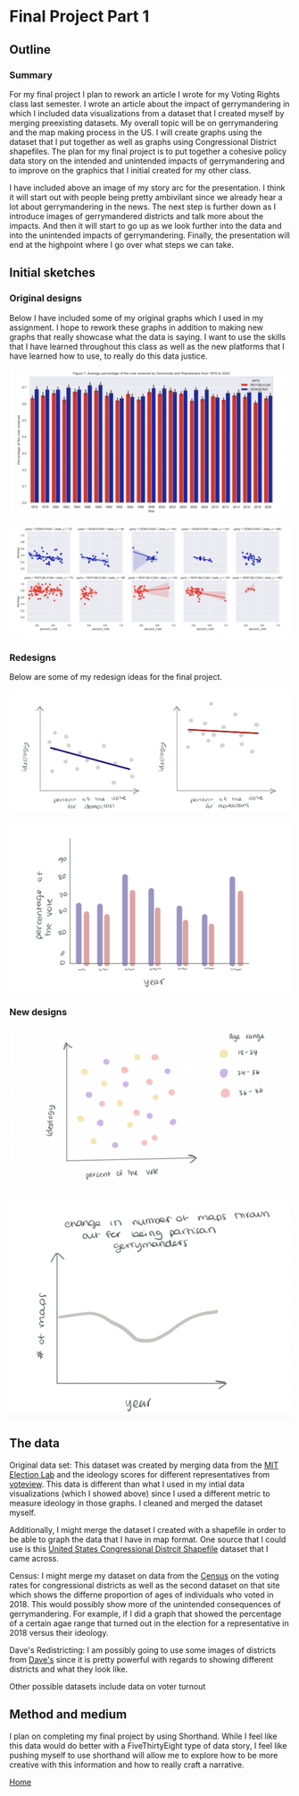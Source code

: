 # Final Project Part 1

## Outline

### Summary

For my final project I plan to rework an article I wrote for my Voting Rights class last semester. I wrote an article about the impact of gerrymandering in which I included data visualizations from a dataset that I created myself by merging preexisting datasets. My overall topic will be on gerrymandering and the map making process in the US. I will create graphs using the dataset that I put together as well as graphs using Congressional District shapefiles. The plan for my final project is to put together a cohesive policy data story on the intended and unintended impacts of gerrymandering and to improve on the graphics that I initial created for my other class. 

I have included above an image of my story arc for the presentation. I think it will start out with people being pretty ambivilant since we already hear a lot about gerrymandering in the news. The next step is further down as I introduce images of gerrymandered districts and talk more about the impacts. And then it will start to go up as we look further into the data and into the unintended impacts of gerrymandering. Finally, the presentation will end at the highpoint where I go over what steps we can take. 

## Initial sketches

### Original designs

Below I have included some of my original graphs which I used in my assignment. I hope to rework these graphs in addition to making new graphs that really showcase what the data is saying. I want to use the skills that I have learned throughout this class as well as the new platforms that I have learned how to use, to really do this data justice. 

![Image](final_project_image2.png)

![Image](final_project_image1.png)

### Redesigns

Below are some of my redesign ideas for the final project. 

![Image](fp_image3.png)

![Image](fp_image5.png)

### New designs

![Image](fp_image4.png)

![Image](fp_image6.png)

## The data

Original data set: This dataset was created by merging data from the [MIT Election Lab](https://dataverse.harvard.edu/dataset.xhtml?persistentId=doi:10.7910/DVN/IG0UN2) and the ideology scores for different representatives from [voteview](https://voteview.com/data). This data is different than what I used in my intial data visualizations (which I showed above) since I used a different metric to measure ideology in those graphs. I cleaned and merged the dataset myself. 

Additionally, I might merge the dataset I created with a shapefile in order to be able to graph the data that I have in map format. One source that I could use is this [United States Congressional Distrcit Shapefile](https://cdmaps.polisci.ucla.edu/) dataset that I came across.

Census: I might merge my dataset on data from the [Census](https://www.census.gov/data/tables/time-series/demo/voting-and-registration/congressional-voting-tables.html) on the voting rates for congressional districts as well as the second dataset on that site which shows the differne proportion of ages of individuals who voted in 2018. This would possibly show more of the unintended consequences of gerrymandering. For example, if I did a graph that showed the percentage of a certain agae range that turned out in the election for a representative in 2018 versus their ideology. 

Dave's Redistricting: I am possibly going to use some images of districts from [Dave's](https://davesredistricting.org/maps#home) since it is pretty powerful with regards to showing different districts and what they look like. 

Other possible datasets include data on voter turnout 

## Method and medium

I plan on completing my final project by using Shorthand. While I feel like this data would do better with a FiveThirtyEight type of data story, I feel like pushing myself to use shorthand will allow me to explore how to be more creative with this information and how to really craft a narrative. 

[Home](/README.md)
